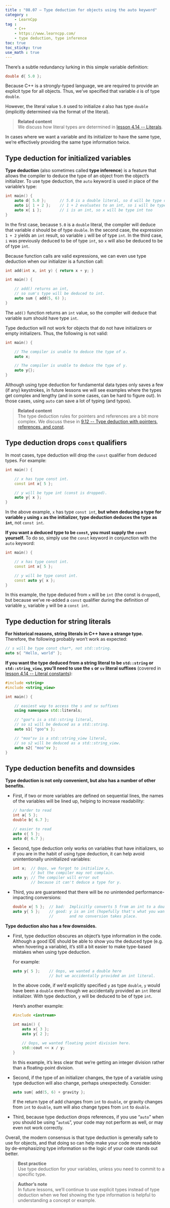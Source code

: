 ```yaml
---
title : "08.07 — Type deduction for objects using the auto keyword"
category :
    - LearnCpp
tag : 
    - C++
    - https://www.learncpp.com/
    - type deduction, type inference
toc: true  
toc_sticky: true 
use_math : true
---
```



There’s a subtle redundancy lurking in this simple variable definition:

```c++
double d{ 5.0 };
```

Because C++ is a strongly-typed language, we are required to provide an explicit type for all objects. Thus, we’ve specified that variable `d` is of type `double`.

However, the literal value `5.0` used to initialize `d` also has type `double` (implicitly determined via the format of the literal).

>**Related content**  
We discuss how literal types are determined in [lesson 4.14 -- Literals](https://www.learncpp.com/cpp-tutorial/literals/).

In cases where we want a variable and its initializer to have the same type, we’re effectively providing the same type information twice.


## Type deduction for initialized variables

**Type deduction** (also sometimes called **type inference**) is a feature that allows the compiler to deduce the type of an object from the object’s initializer. To use type deduction, the `auto` keyword is used in place of the variable’s type:

```c++
int main() {
    auto d{ 5.0 };      // 5.0 is a double literal, so d will be type double
    auto i{ 1 + 2 };    // 1 + 2 evaluates to an int, so i will be type int
    auto x{ i };        // i is an int, so x will be type int too
}
```

In the first case, because `5.0` is a `double` literal, the compiler will deduce that variable `d` should be of type `double`. In the second case, the expression `1 + 2` yields an `int` result, so variable `i` will be of type `int`. In the third case, `i` was previously deduced to be of type `int`, so `x` will also be deduced to be of type `int`.

Because function calls are valid expressions, we can even use type deduction when our initializer is a function call:

```c++
int add(int x, int y) { return x + y; }

int main() {

    // add() returns an int,
    // so sum's type will be deduced to int.
    auto sum { add(5, 6) }; 
}
```

The `add()` function returns an `int` value, so the compiler will deduce that variable sum should have type `int`.

Type deduction will not work for objects that do not have initializers or empty initializers. Thus, the following is not valid:

```c++
int main() {

    // The compiler is unable to deduce the type of x.
    auto x;     

    // The compiler is unable to deduce the type of y.
    auto y{};  
}
```

Although using type deduction for fundamental data types only saves a few (if any) keystrokes, in future lessons we will see examples where the types get complex and lengthy (and in some cases, can be hard to figure out). In those cases, using `auto` can save a lot of typing (and typos).

>**Related content**  
The type deduction rules for pointers and references are a bit more complex. We discuss these in [9.12 -- Type deduction with pointers, references, and const](https://www.learncpp.com/cpp-tutorial/type-deduction-with-pointers-references-and-const/).


## Type deduction drops `const` qualifiers

In most cases, type deduction will drop the `const` qualifier from deduced types. For example:

```c++
int main() {

    // x has type const int.
    const int x{ 5 }; 

    // y will be type int (const is dropped).
    auto y{ x };      
}
```

In the above example, `x` has type `const int`, **but when deducing a type for variable `y` using `x` as the initializer, type deduction deduces the type as `int`**, not `const int`.

**If you want a deduced type to be `const`, you must supply the `const` yourself.** To do so, simply use the `const` keyword in conjunction with the `auto` keyword:

```c++
int main() {

    // x has type const int.
    const int x{ 5 };

    // y will be type const int.
    const auto y{ x };
}
```

In this example, the type deduced from `x` will be `int` (the const is `dropped`), but because we’ve re-added a `const` qualifier during the definition of variable `y`, variable `y` will be a `const int`.


## Type deduction for string literals

**For historical reasons, string literals in C++ have a strange type.** Therefore, the following probably won’t work as expected:

```c++
// s will be type const char*, not std::string.
auto s{ "Hello, world" };
```

**If you want the type deduced from a string literal to be `std::string` or `std::string_view`, you’ll need to use the `s` or `sv` literal suffixes** (covered in [lesson 4.14 -- Literal constants](https://www.learncpp.com/cpp-tutorial/literals/)):

```c++
#include <string>
#include <string_view>

int main() {

    // easiest way to access the s and sv suffixes
    using namespace std::literals;

    // "goo"s is a std::string literal, 
    // so s1 will be deduced as a std::string.
    auto s1{ "goo"s };

    // "moo"sv is a std::string_view literal, 
    // so s2 will be deduced as a std::string_view.
    auto s2{ "moo"sv };
}
```


## Type deduction benefits and downsides

**Type deduction is not only convenient, but also has a number of other benefits.**

- First, if two or more variables are defined on sequential lines, the names of the variables will be lined up, helping to increase readability:

    ```c++
    // harder to read
    int a{ 5 };
    double b{ 6.7 };

    // easier to read
    auto c{ 5 };
    auto d{ 6.7 };
    ```

- Second, type deduction only works on variables that have initializers, so if you are in the habit of using type deduction, it can help avoid unintentionally uninitialized variables:

    ```c++
    int x;  // Oops, we forgot to initialize x,
            // but the compiler may not complain.
    auto y; // The compiler will error out
            // because it can't deduce a type for y.
    ```

- Third, you are guaranteed that there will be *no* unintended performance-impacting conversions:

    ```c++
    double x{ 5 };  // bad:  Implicitly converts 5 from an int to a double.
    auto y{ 5 };    // good: y is an int (hopefully that's what you wanted)
                    //       and no conversion takes place.
    ```

**Type deduction also has a few downsides.**

- First, type deduction obscures an object’s type information in the code. Although a good IDE should be able to show you the deduced type (e.g. when hovering a variable), it’s still a bit easier to make type-based mistakes when using type deduction.

    For example:

    ```c++
    auto y{ 5 };    // Oops, we wanted a double here
                    // but we accidentally provided an int literal.
    ```

    In the above code, if we’d explicitly specified `y` as type `double`, `y` would have been a `double` even though we accidentally provided an `int` literal initializer. With type deduction, `y` will be deduced to be of type `int`.

    Here’s another example:

    ```c++
    #include <iostream>

    int main() {
        auto x{ 3 };
        auto y{ 2 };

        // Oops, we wanted floating point division here.
        std::cout << x / y;
    }
    ```

    In this example, it’s less clear that we’re getting an integer division rather than a floating-point division.

- Second, if the type of an initializer changes, the type of a variable using type deduction will also change, perhaps unexpectedly. Consider:

    ```c++
    auto sum{ add(5, 6) + gravity };
    ```

    If the return type of add changes from `int` to `double`, or gravity changes from `int` to `double`, sum will also change types from `int` to `double`.

- Third, because type deduction drops references, if you use “`auto`” when you should be using “`auto&`”, your code may not perform as well, or may even not work correctly.

Overall, the modern consensus is that type deduction is generally safe to use for objects, and that doing so can help make your code more readable by de-emphasizing type information so the logic of your code stands out better.

>**Best practice**  
Use type deduction for your variables, unless you need to commit to a specific type.

>**Author’s note**  
In future lessons, we’ll continue to use explicit types instead of type deduction when we feel showing the type information is helpful to understanding a concept or example.